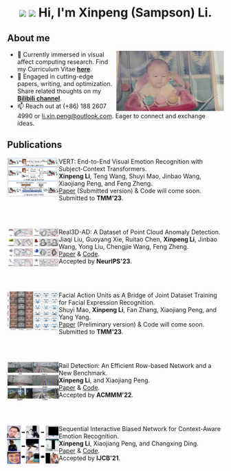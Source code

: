 <h1 align="center"><img src="https://github.com/TheDudeThatCode/TheDudeThatCode/blob/master/Assets/Hi.gif" width="29px"> <img src="https://github.com/TheDudeThatCode/TheDudeThatCode/blob/master/Assets/Earth.gif" width="24px"> Hi, I'm Xinpeng (Sampson) Li.</h1>

## About me
<a target="_blank" align="center">
  <img align="right" top="500" height="140" width="250" alt="GIF" src="https://github.com/Sampson-Lee/Sampson-Lee/blob/main/photos.gif">
</a>

- 👀 Currently immersed in visual affect computing research. Find my Curriculum Vitae **[here](https://github.com/Sampson-Lee/Sampson-Lee/blob/main/CV_XinpengLi_2024.pdf)**.
- 🌱 Engaged in cutting-edge papers, writing, and optimization. Share related thoughts on my **[Bilibili channel](https://space.bilibili.com/111355637/)**. 
- 📫 Reach out at (+86) 188 2607 4990 or li.xin.peng@outlook.com. Eager to connect and exchange ideas.


## Publications 

[<img align="left" height="90px" width="120px" alt="TMM'23" src="https://github.com/Sampson-Lee/Sampson-Lee/blob/main/TMM_2023_VERT_logo.png"/>]()
VERT: End-to-End Visual Emotion Recognition with Subject-Context Transformers. \
**Xinpeng Li**, Teng Wang, Shuyi Mao, Jinbao Wang, Xiaojiang Peng, and Feng Zheng.  \
[Paper](https://github.com/Sampson-Lee/Sampson-Lee/blob/main/VERT_Submitted_Version.pdf) (Submitted version) & Code will come soon. \
Submitted to **TMM'23**.

<br/>
<br/>

[<img align="left" height="90px" width="120px" alt="NeurIPS'23" src="https://github.com/Sampson-Lee/Sampson-Lee/blob/main/NeurIPS_2023_Real3D_AD_logo.png"/>]()
Real3D-AD: A Dataset of Point Cloud Anomaly Detection. \
Jiaqi Liu, Guoyang Xie, Ruitao Chen, **Xinpeng Li**, Jinbao Wang, Yong Liu, Chengjie Wang, Feng Zheng. \
[Paper](https://arxiv.org/pdf/2309.13226.pdf)  & [Code](https://github.com/M-3LAB/Real3D-AD). \
Accepted by **NeurIPS'23**.

<br/>
<br/>

[<img align="left" height="90px" width="120px" alt="TMM'23" src="https://github.com/Sampson-Lee/Sampson-Lee/blob/main/TMM_2023_AUX_logo.png"/>]()
Facial Action Units as A Bridge of Joint Dataset Training for Facial Expression Recognition. \
Shuyi Mao, **Xinpeng Li**, Fan Zhang, Xiaojiang Peng, and Yang Yang. \
[Paper](https://arxiv.org/pdf/2211.06609.pdf) (Preliminary version) & Code will come soon. \
Submitted to **TMM'23**.

<br/>
<br/>

[<img align="left" height="90px" width="120px" alt="ACMMM'22" src="https://github.com/Sampson-Lee/Sampson-Lee/blob/main/ACM_MM_2022_Rail_Detection_logo.png"/>]()
Rail Detection: An Efficient Row-based Network and a New Benchmark. \
**Xinpeng Li**, and Xiaojiang Peng. \
[Paper](https://arxiv.org/pdf/2304.05667.pdf) & [Code](https://github.com/Sampson-Lee/Rail-Detection). \
Accepted by **ACMMM'22**.

<br/>
<br/>

[<img align="left" height="90px" width="120px" alt="IJCB'21" src="https://github.com/Sampson-Lee/Sampson-Lee/blob/main/IJCB_2021_SCB_Net_logo.png"/>]()
Sequential Interactive Biased Network for Context-Aware Emotion Recognition. \
**Xinpeng Li**, Xiaojiang Peng, and Changxing Ding. \
[Paper](https://ieeexplore.ieee.org/document/9484370) & [Code](https://github.com/Sampson-Lee/SIB-Net). \
Accepted by **IJCB'21**.


<br/>
